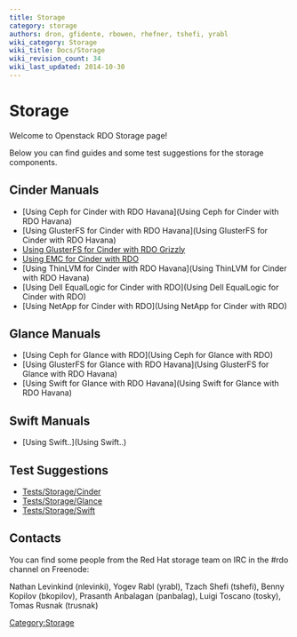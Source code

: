 ```yaml
---
title: Storage
category: storage
authors: dron, gfidente, rbowen, rhefner, tshefi, yrabl
wiki_category: Storage
wiki_title: Docs/Storage
wiki_revision_count: 34
wiki_last_updated: 2014-10-30
---
```


# Storage

Welcome to Openstack RDO Storage page!

Below you can find guides and some test suggestions for the storage components.

## Cinder Manuals

*   [Using Ceph for Cinder with RDO Havana](Using Ceph for Cinder with RDO Havana)
*   [Using GlusterFS for Cinder with RDO Havana](Using GlusterFS for Cinder with RDO Havana)
*   [Using GlusterFS for Cinder with RDO Grizzly](http://www.gluster.org/community/documentation/index.php/GlusterFS_Cinder)
*   [Using EMC for Cinder with RDO](https://wiki.openstack.org/wiki/How_to_deploy_cinder_with_EMC_plug-in)
*   [Using ThinLVM for Cinder with RDO Havana](Using ThinLVM for Cinder with RDO Havana)
*   [Using Dell EqualLogic for Cinder with RDO](Using Dell EqualLogic for Cinder with RDO)
*   [Using NetApp for Cinder with RDO](Using NetApp for Cinder with RDO)

## Glance Manuals

*   [Using Ceph for Glance with RDO](Using Ceph for Glance with RDO)
*   [Using GlusterFS for Glance with RDO Havana](Using GlusterFS for Glance with RDO Havana)
*   [Using Swift for Glance with RDO Havana](Using Swift for Glance with RDO Havana)

## Swift Manuals

*   [Using Swift..](Using Swift..)

## Test Suggestions

*   [Tests/Storage/Cinder](Tests/Storage/Cinder)
*   [Tests/Storage/Glance](Tests/Storage/Glance)
*   [Tests/Storage/Swift](Tests/Storage/Swift)

## Contacts

You can find some people from the Red Hat storage team on IRC in the #rdo channel on Freenode:

Nathan Levinkind (nlevinki), Yogev Rabl (yrabl), Tzach Shefi (tshefi), Benny Kopilov (bkopilov), Prasanth Anbalagan (panbalag), Luigi Toscano (tosky), Tomas Rusnak (trusnak)

<Category:Storage>
